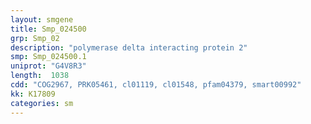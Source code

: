```yaml
---
layout: smgene
title: Smp_024500
grp: Smp_02
description: "polymerase delta interacting protein 2"
smp: Smp_024500.1
uniprot: "G4V8R3"
length:  1038
cdd: "COG2967, PRK05461, cl01119, cl01548, pfam04379, smart00992"
kk: K17809
categories: sm
---
```

